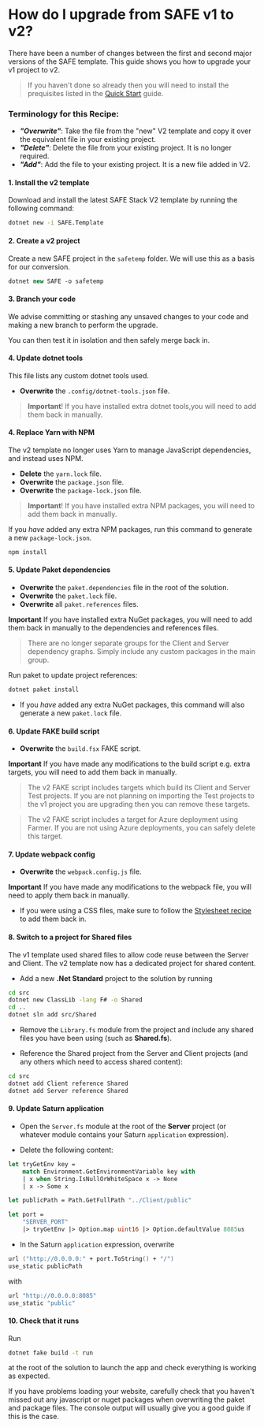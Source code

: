 # How do I upgrade from SAFE v1 to v2?

There have been a number of changes between the first and second major versions of the SAFE template. This guide shows you how to upgrade your v1 project to v2.

> If you haven't done so already then you will need to install the prequisites listed in the [Quick Start](http://localhost:8000/quickstart/) guide.

### Terminology for this Recipe:

* ***"Overwrite"***: Take the file from the "new" V2 template and copy it over the equivalent file in your existing project.
* ***"Delete"***: Delete the file from your existing project. It is no longer required.
* ***"Add"***: Add the file to your existing project. It is a new file added in V2.

#### 1. Install the v2 template
Download and install the latest SAFE Stack V2 template by running the following command:

```bash
dotnet new -i SAFE.Template
```

#### 2. Create a v2 project
Create a new SAFE project in the `safetemp` folder. We will use this as a basis for our conversion.

```fsharp
dotnet new SAFE -o safetemp
```

#### 3. Branch your code
We advise committing or stashing any unsaved changes to your code and making a new branch to perform the upgrade.

You can then test it in isolation and then safely merge back in.

#### 4. Update dotnet tools
This file lists any custom dotnet tools used.

* **Overwrite** the `.config/dotnet-tools.json` file.

> **Important**! If you have installed extra dotnet tools,you will need to add them back in manually.

#### 4. Replace Yarn with NPM
The v2 template no longer uses Yarn to manage JavaScript dependencies, and instead uses NPM.

* **Delete** the `yarn.lock` file.
* **Overwrite** the `package.json` file.
* **Overwrite** the `package-lock.json` file.

> **Important**! If you have installed extra NPM packages, you will need to add them back in manually.

If you *have* added any extra NPM packages, run this command to generate a new `package-lock.json`.
```bash
npm install
```

#### 5. Update Paket dependencies
* **Overwrite** the `paket.dependencies` file in the root of the solution.
* **Overwrite** the `paket.lock` file.
* **Overwrite** all `paket.references` files.

**Important** If you have installed extra NuGet packages, you will need to add them back in manually to the dependencies and references files.

> There are no longer separate groups for the Client and Server dependency graphs. Simply include any custom packages in the main group.

Run paket to update project references:

```bash
dotnet paket install
```

* If you *have* added any extra NuGet packages, this command will also generate a new `paket.lock` file.

#### 6. Update FAKE build script
* **Overwrite** the `build.fsx` FAKE script.

**Important** If you have made any modifications to the build script e.g. extra targets, you will need to add them back in manually.

> The v2 FAKE script includes targets which build its Client and Server Test projects. If you are not planning on importing the Test projects to the v1 project you are upgrading then you can remove these targets.

> The v2 FAKE script includes a target for Azure deployment using Farmer. If you are not using Azure deployments, you can safely delete this target.

#### 7. Update webpack config
* **Overwrite** the `webpack.config.js` file.

**Important** If you have made any modifications to the webpack file, you will need to apply them back in manually.

* If you were using a CSS files, make sure to follow the [Stylesheet recipe](../ui/add-style.md) to add them back in.

#### 8. Switch to a project for Shared files
The v1 template used shared files to allow code reuse between the Server and Client. The v2 template now has a dedicated project for shared content.

* Add a new **.Net Standard** project to the solution by running
```bash
cd src
dotnet new ClassLib -lang F# -o Shared
cd ..
dotnet sln add src/Shared
```

* Remove the `Library.fs` module from the project and include any shared files you have been using (such as **Shared.fs**).

* Reference the Shared project from the Server and Client projects (and any others which need to access shared content):

```bash
cd src
dotnet add Client reference Shared
dotnet add Server reference Shared
```

#### 9. Update Saturn application

* Open the `Server.fs` module at the root of the **Server** project (or whatever module contains your Saturn `application` expression).

* Delete the following content:
```fsharp
let tryGetEnv key =
    match Environment.GetEnvironmentVariable key with
    | x when String.IsNullOrWhiteSpace x -> None
    | x -> Some x

let publicPath = Path.GetFullPath "../Client/public"

let port =
    "SERVER_PORT"
    |> tryGetEnv |> Option.map uint16 |> Option.defaultValue 8085us
```
* In the Saturn `application` expression, overwrite
```fsharp
url ("http://0.0.0.0:" + port.ToString() + "/")
use_static publicPath
```
with
```fsharp
url "http://0.0.0.0:8085"
use_static "public"
```

#### 10. Check that it runs

Run
```bash
dotnet fake build -t run
```
at the root of the solution to launch the app and check everything is working as expected.

If you have problems loading your website, carefully check that you haven't missed out any javascript or nuget packages when overwriting the paket and package files. The console output will usually give you a good guide if this is the case.




